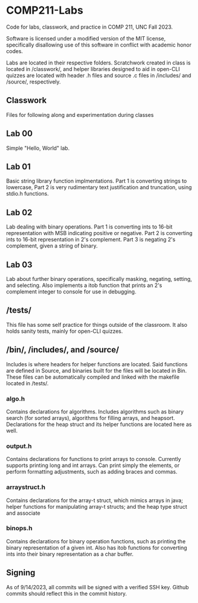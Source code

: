 # COMP211-Labs
Code for labs, classwork, and practice in COMP 211, UNC Fall 2023.

Software is licensed under a modified version of the MIT license,
specifically disallowing use of this software in conflict with 
academic honor codes.

Labs are located in their respective folders. Scratchwork created in class
is located in /classwork/, and helper libraries designed to aid in open-CLI 
quizzes are located with header .h files and source .c files 
in /includes/ and /source/, respectively.

## Classwork
Files for following along and experimentation during classes

## Lab 00
Simple "Hello, World" lab. 

## Lab 01
Basic string library function implmentations. Part 1 is converting strings to 
lowercase, Part 2 is very rudimentary text justification and truncation, using 
stdio.h functions.

## Lab 02
Lab dealing with binary operations. Part 1 is converting ints to 16-bit
representation with MSB indicating positive or negative. Part 2 is
converting ints to 16-bit representation in 2's complement. Part 3 is negating
2's complement, given a string of binary. 

## Lab 03
Lab about further binary operations, specifically masking, negating, setting,
and selecting. Also implements a itob function that prints an 2's complement
integer to console for use in debugging.

## /tests/
This file has some self practice for things outside of the classroom. 
It also holds sanity tests, mainly for open-CLI quizzes.

## /bin/, /includes/, and /source/
Includes is where headers for helper functions are located. Said functions
are defined in Source, and binaries built for the files will be located
in Bin. These files can be automatically compiled and linked with the
makefile located in /tests/.

### algo.h
Contains declarations for algorithms. Includes algorithms such as binary
search (for sorted arrays), algorithms for filling arrays, and heapsort. 
Declarations for the heap struct and its helper functions are located here 
as well. 

### output.h
Contains declarations for functions to print arrays to console. Currently 
supports printing long and int arrays. Can print simply the elements, or perform
formatting adjustments, such as adding braces and commas.

### arraystruct.h
Contains declarations for the array-t struct, which mimics arrays in java;
helper functions for manipulating array-t structs; and the heap type struct and
associate 

### binops.h
Contains declarations for binary operation functions, such as printing the
binary representation of a given int. Also has itob functions for converting
ints into their binary representation as a char buffer.

## Signing
As of 9/14/2023, all commits will be signed with a verified SSH key. Github 
commits should reflect this in the commit history.
